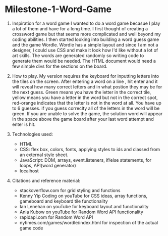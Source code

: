 # Milestone-1-Word-Game

1) Inspiration for a word game
    I wanted to do a word game becasue I play a lot of them and have for a long time. I first thought of creating a crossword game but that seems more complicated and well beyond my coding abilities. I then started looking into building a word guess game and the game Wordle. Wordle has a simple layout and since I am not a designer, I could use CSS and make it look how I'd like without a lot of art skills. The words are generated randomly so writing code to generate them would be needed. The HTML document would need a few simple divs for the sections on the board.

2) How to play. 
    My version requires the keyboard for inputting letters into the tiles on the screen. After entering a word on a line , hit enter and it will reveal how many correct letters and in what postion they may be for the next guess. Green means you have the letter in the correct tile, yellow means you have a letter in the word but not in the correct spot, red-orange indicates that the letter is not in the word at all. You have up to 6 guesses. if you guess correclty all of the letters in the word will be green. If you are unable to solve the game, the solution word will appear in the space above the game board after your last word attempt and enter is hit.
    
3) Technologies used:
    - HTML
    - CSS: flex box, colors, fonts, applying styles to ids and classed from an external style sheet.
    - JavaScript: DOM, arrays, event.listeners, if/else statements, for loops, API(word generator)
    - localhost

4) Citations and reference material:
    - stackoverflow.com for grid styling and functions
    - Kenny Yip Coding on youTube for CSS ideas, array functions, gameboard and keyboard tile functionality
    - Ian Lenehan on youTube for keyboard layout and functionality
    - Ania Kubow on youTube for Random Word API functionality
    - rapidapi.com for Random Word API
    - nytimes.com/games/wordle/index.html for inspection of the actual game code
